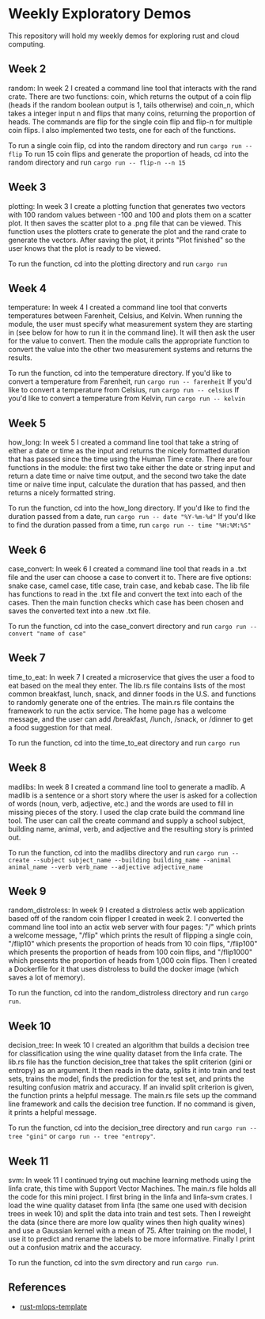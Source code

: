 # Weekly Exploratory Demos
This repository will hold my weekly demos for exploring rust and cloud computing.

## Week 2
random: In week 2 I created a command line tool that interacts with the rand crate. There are two functions: coin, which returns the output of a coin flip (heads if the random boolean output is 1, tails otherwise) and coin_n, which takes a integer input n and flips that many coins, returning the proportion of heads. The commands are flip for the single coin flip and flip-n for multiple coin flips. I also implemented two tests, one for each of the functions.

To run a single coin flip, cd into the random directory and run `cargo run -- flip`
To run 15 coin flips and generate the proportion of heads, cd into the random directory and run `cargo run -- flip-n --n 15`

## Week 3
plotting: In week 3 I create a plotting function that generates two vectors with 100 random values between -100 and 100 and plots them on a scatter plot. It then saves the scatter plot to a .png file that can be viewed. This function uses the plotters crate to generate the plot and the rand crate to generate the vectors. After saving the plot, it prints "Plot finished" so the user knows that the plot is ready to be viewed.

To run the function, cd into the plotting directory and run `cargo run`

## Week 4
temperature: In week 4 I created a command line tool that converts temperatures between Farenheit, Celsius, and Kelvin. When running the module, the user must specify what measurement system they are starting in (see below for how to run it in the command line). It will then ask the user for the value to convert. Then the module calls the appropriate function to convert the value into the other two measurement systems and returns the results. 

To run the function, cd into the temperature directory. 
If you'd like to convert a temperature from Farenheit, run `cargo run -- farenheit`
If you'd like to convert a temperature from Celsius, run `cargo run -- celsius`
If you'd like to convert a temperature from Kelvin, run `cargo run -- kelvin`

## Week 5
how_long: In week 5 I created a command line tool that take a string of either a date or time as the input and returns the nicely formatted duration that has passed since the time using the Human Time crate. There are four functions in the module: the first two take either the date or string input and return a date time or naive time output, and the second two take the date time or naive time input, calculate the duration that has passed, and then returns a nicely formatted string. 

To run the function, cd into the how_long directory. 
If you'd like to find the duration passed from a date, run `cargo run -- date "%Y-%m-%d"`
If you'd like to find the duration passed from a time, run `cargo run -- time "%H:%M:%S"`

## Week 6
case_convert: In week 6 I created a command line tool that reads in a .txt file and the user can choose a case to convert it to. There are five options: snake case, camel case, title case, train case, and kebab case. The lib file has functions to read in the .txt file and convert the text into each of the cases. Then the main function checks which case has been chosen and saves the converted text into a new .txt file.

To run the function, cd into the case_convert directory and run `cargo run -- convert "name of case"`

## Week 7
time_to_eat: In week 7 I created a microservice that gives the user a food to eat based on the meal they enter. The lib.rs file contains lists of the most common breakfast, lunch, snack, and dinner foods in the U.S. and functions to randomly generate one of the entries. The main.rs file contains the framework to run the actix service. The home page has a welcome message, and the user can add /breakfast, /lunch, /snack, or /dinner to get a food suggestion for that meal. 

To run the function, cd into the time_to_eat directory and run `cargo run`

## Week 8
madlibs: In week 8 I created a command line tool to generate a madlib. A madlib is a sentence or a short story where the user is asked for a collection of words (noun, verb, adjective, etc.) and the words are used to fill in missing pieces of the story. I used the clap crate build the command line tool. The user can call the create command and supply a school subject, building name, animal, verb, and adjective and the resulting story is printed out. 
    
To run the function, cd into the madlibs directory and run `cargo run -- create --subject subject_name --building building_name --animal animal_name --verb verb_name --adjective adjective_name`

## Week 9
random_distroless: In week 9 I created a distroless actix web application based off of the random coin flipper I created in week 2. I converted the command line tool into an actix web server with four pages: "/" which prints a welcome message, "/flip" which prints the result of flipping a single coin, "/flip10" which presents the proportion of heads from 10 coin flips, "/flip100" which presents the proportion of heads from 100 coin flips, and "/flip1000" which presents the proportion of heads from 1,000 coin flips. Then I created a Dockerfile for it that uses distroless to build the docker image (which saves a lot of memory). 
   
To run the function, cd into the random_distroless directory and run `cargo run`.

## Week 10
decision_tree: In week 10 I created an algorithm that builds a decision tree for classification using the wine quality dataset from the linfa crate. The lib.rs file has the function decision_tree that takes the split criterion (gini or entropy) as an argument. It then reads in the data, splits it into train and test sets, trains the model, finds the prediction for the test set, and prints the resulting confusion matrix and accuracy. If an invalid split criterion is given, the function prints a helpful message. The main.rs file sets up the command line framework and calls the decision tree function. If no command is given, it prints a helpful message.
    
To run the function, cd into the decision_tree directory and run `cargo run -- tree "gini"` or `cargo run -- tree "entropy"`.

## Week 11
svm: In week 11 I continued trying out machine learning methods using the linfa crate, this time with Support Vector Machines. The main.rs file holds all the code for this mini project. I first bring in the linfa and linfa-svm crates. I load the wine quality dataset from linfa (the same one used with decision trees in week 10) and split the data into train and test sets. Then I reweight the data (since there are more low quality wines then high quality wines) and use a Gaussian kernel with a mean of 75. After training on the model, I use it to predict and rename the labels to be more informative. Finally I print out a confusion matrix and the accuracy.
    
To run the function, cd into the svm directory and run `cargo run`.

## References

* [rust-mlops-template](https://github.com/nogibjj/rust-mlops-template)



